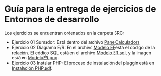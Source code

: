 <h1>Guía para la entrega de ejercicios de Entornos de desarrollo</h1>
  <p>Los ejercicios se encuentran ordenados en la carpeta SRC:</p>

* Ejercicio 01 Sumador: Está dentro del archivo [PanelCalculadora](https://github.com/DavidGarrido1400/EntornosDeDesarrollo/blob/main/src/Trabajos/PanelCalculadora.java)
* Ejercicio 02 Diagrama E/R: En el archivo [Modelo ER](https://github.com/DavidGarrido1400/EntornosDeDesarrollo/blob/main/src/Trabajos/ModeloER.erm)está el código de la relación. El código SQL está en el archivo [Modelo ER.sql](https://github.com/DavidGarrido1400/EntornosDeDesarrollo/blob/main/src/Trabajos/ModeloER.sql), y la imagen está en [ModeloER.png](https://github.com/DavidGarrido1400/EntornosDeDesarrollo/blob/main/src/Trabajos/Modelo%20ER.png).
* Ejercicio 03 Instalar PHP: El proceso de instalación del pluggin está en [Instalación PHP.pdf](https://github.com/DavidGarrido1400/EntornosDeDesarrollo/blob/main/src/Trabajos/Instalaci%C3%B3n%20PHP.pdf).